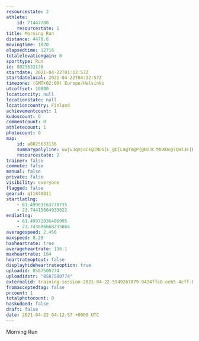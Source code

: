 ```yaml
---
resourcestate: 2
athlete:
    id: 71447788
    resourcestate: 1
title: Morning Run
distance: 4470.6
movingtime: 1820
elapsedtime: 12716
totalelevationgain: 0
sporttype: Run
id: 8025633136
startdate: 2021-04-22T01:12:57Z
startdatelocal: 2021-04-22T04:12:57Z
timezone: (GMT+02:00) Europe/Helsinki
utcoffset: 10800
locationcity: null
locationstate: null
locationcountry: Finland
achievementcount: 1
kudoscount: 0
commentcount: 0
athletecount: 1
photocount: 0
map:
    id: a8025633136
    summarypolyline: uwjvJqm|oCE@INOG]L_@D[La@Tm@P{@NIJC?MGKDc@?QHIJE|BIJCNGFI@IJShCNvDNlGHd@@^Fp@@XL`A?fADd@CCCFIBOZOPOBIHQf@GZQVUJKGKBUGIJSLKJORWJMBEBQ`@Op@WpBUFCAOm@?WGEXnAHPHHTf@b@tCFfATv@@`@Hb@Bf@@t@Cl@N~@Rz@ZdBBfB?nAEx@OhAa@xAKDGCMQMIOEQAMHUf@EZe@`HAVDfAZfAA`@KXUb@MHICQSKGKAMBULU`@[^OL_@N]EW@OJOTGPG`@KxA[hBk@nB[~Aw@jCCT?b@Bp@Nt@^~@X|@Ht@@v@A|@ItAa@pD[|D?bBLzAHb@FN@C@MUcCEaA?c@PkCZ_DHqAHmB?gABYBAFF^pAP^LF@Aa@a@IQQSO_@Y}@a@yAE[M_@Ec@C{@De@t@qBt@iDh@sAHg@XkCDSN[LQHCj@FREn@i@d@i@LIRAZNFBJA\k@HYBSA[Uo@Ck@HeCPyCAuAOu@YmBE_AM_A@k@BOHKHCF?NNVl@HL`@TPDXGL@PAHGDOJyADu@GaAKa@MiAEcBOgB@OIg@Qg@Ic@ImAI_@IkAG_@Ac@@u@Ha@L_@Fe@`@UDODEDKPSJ?DIDEHHFEDJF?JGDBRGTQREJUBYNe@REPIBS@BHQb@a@Cs@Ga@ISIs@GuAIi@A{@KcACeAImAA}AQwDAiABEl@T@KAO@@@ABOEiAGQ?IJQRQVKZAfDo@J?PMJAV]RATK
    resourcestate: 2
trainer: false
commute: false
manual: false
private: false
visibility: everyone
flagged: false
gearid: g11840811
startlatlng:
    - 61.49963163770735
    - 23.74415664933622
endlatlng:
    - 61.49972836486995
    - 23.743886668235064
averagespeed: 2.456
maxspeed: 8.28
hasheartrate: true
averageheartrate: 136.1
maxheartrate: 164
heartrateoptout: false
displayhideheartrateoption: true
uploadid: 8587500774
uploadidstr: "8587500774"
externalid: training-session-2021-04-22-5949267079-9424ffc8-eeb5-4cff-bb98-22d6e5c3b84b.fit
fromacceptedtag: false
prcount: 1
totalphotocount: 0
haskudoed: false
draft: false
date: 2021-04-22 04:12:57 +0000 UTC
---
```

Morning Run